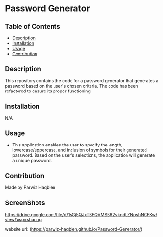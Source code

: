 # Password Generator

## Table of Contents
- [Description](#description)
- [Installation](#installation)
- [Usage](#usage)
- [Contribution](#contribution)

## Description
This repository contains the code for a password generator that generates a password based on the user's chosen criteria. The code has been refactored to ensure its proper functioning.

## Installation
N/A

## Usage
- This application enables the user to specify the length, lowercase/uppercase, and inclusion of symbols for their generated password. Based on the user's selections, the application will generate a unique password.
## Contribution
Made by Parwiz Haqbien

## ScreenShots
https://drive.google.com/file/d/1sGj5QJxTBFQVMSB62vkndLZNpshNCFKw/view?usp=sharing

website url: (https://parwiz-haqbien.github.io/Password-Generator/)